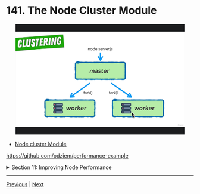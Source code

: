# 141. The Node Cluster Module

<p align="center" >
    <img src="../imags/141_The-Node-Cluster-Module.png" width="90%" > 
</p> 

-   [Node cluster Module](https://www.udemy.com/course/complete-nodejs-developer-zero-to-mastery/learn/lecture/25961886#announcements)


https://github.com/odziem/performance-example


<details>
  <summary> Section 11: Improving Node Performance </summary>

  - [Codebase: performance-example](../src/s11_performance-example/)

</details>

---

[Previous](./140_Running-Multiple-Node-Processes.md) | [Next](./142_Clustering-In-Action.md)